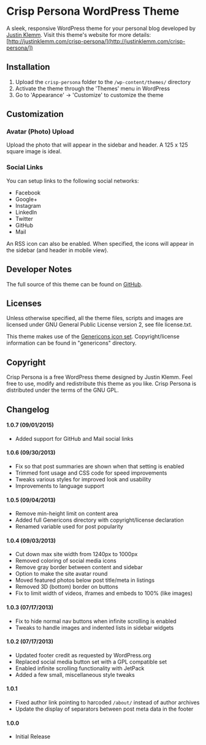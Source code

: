 # Crisp Persona WordPress Theme

A sleek, responsive WordPress theme for your personal blog developed by [Justin Klemm](http://justinklemm.com). Visit this theme's website for more details: [http://justinklemm.com/crisp-persona/](http://justinklemm.com/crisp-persona/])

## Installation
1. Upload the `crisp-persona` folder to the `/wp-content/themes/` directory
2. Activate the theme through the 'Themes' menu in WordPress
3. Go to 'Appearance' -> 'Customize' to customize the theme

## Customization

### Avatar (Photo) Upload
Upload the photo that will appear in the sidebar and header. A 125 x 125 square image is ideal.

### Social Links
You can setup links to the following social networks:

* Facebook
* Google+
* Instagram
* LinkedIn
* Twitter
* GitHub
* Mail

An RSS icon can also be enabled. When specified, the icons will appear in the sidebar (and header in mobile view).

## Developer Notes

The full source of this theme can be found on [GitHub](https://github.com/justinklemm/crisp-persona).

## Licenses
Unless otherwise specified, all the theme files, scripts and images are licensed under GNU General Public License version 2, see file license.txt.

This theme makes use of the [Genericons icon set](http://genericons.com/). Copyright/license information can be found in "genericons" directory.

## Copyright
Crisp Persona is a free WordPress theme designed by Justin Klemm. Feel free to use, modify and redistribute this theme as you like. Crisp Persona is distributed under the terms of the GNU GPL.

## Changelog

#### 1.0.7 (09/01/2015)
* Added support for GitHub and Mail social links

#### 1.0.6 (09/30/2013)
* Fix so that post summaries are shown when that setting is enabled
* Trimmed font usage and CSS code for speed improvements
* Tweaks various styles for improved look and usability
* Improvements to language support

#### 1.0.5 (09/04/2013)
* Remove min-height limit on content area
* Added full Genericons directory with copyright/license declaration
* Renamed variable used for post popularity

#### 1.0.4 (09/03/2013)
* Cut down max site width from 1240px to 1000px
* Removed coloring of social media icons
* Remove gray border between content and sidebar
* Option to make the site avatar round
* Moved featured photos below post title/meta in listings
* Removed 3D (bottom) border on buttons
* Fix to limit width of videos, iframes and embeds to 100% (like images)

#### 1.0.3 (07/17/2013)
* Fix to hide normal nav buttons when infinite scrolling is enabled
* Tweaks to handle images and indented lists in sidebar widgets

#### 1.0.2 (07/17/2013)
* Updated footer credit as requested by WordPress.org
* Replaced social media button set with a GPL compatible set
* Enabled infinite scrolling functionality with JetPack
* Added a few small, miscellaneous style tweaks

#### 1.0.1
* Fixed author link pointing to harcoded `/about/` instead of author archives
* Update the display of separators between post meta data in the footer

#### 1.0.0
* Initial Release
